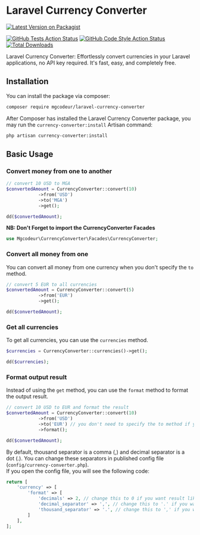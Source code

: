 # Laravel Currency Converter

[![Latest Version on Packagist](https://img.shields.io/packagist/v/mgcodeur/laravel-currency-converter.svg?style=flat-square)](https://packagist.org/packages/mgcodeur/laravel-currency-converter)


[![GitHub Tests Action Status](https://img.shields.io/github/actions/workflow/status/mgcodeur/laravel-currency-converter/run-tests.yml?branch=main&label=tests&style=flat-square)](https://github.com/mgcodeur/laravel-currency-converter/?query=workflow%3Arun-tests+branch%3Amain)
[![GitHub Code Style Action Status](https://img.shields.io/github/actions/workflow/status/mgcodeur/laravel-currency-converter/fix-php-code-style-issues.yml?branch=main&label=code%20style&style=flat-square)](https://github.com/mgcodeur/laravel-currency-converter/actions?query=workflow%3A"Fix+PHP+code+style+issues"+branch%3Amain)
[![Total Downloads](https://img.shields.io/packagist/dt/mgcodeur/laravel-currency-converter.svg?style=flat-square)](https://packagist.org/packages/mgcodeur/laravel-currency-converter)

Laravel Currency Converter: Effortlessly convert currencies in your Laravel applications, no API key required. It's fast, easy, and completely free.

## Installation

You can install the package via composer:

```bash
composer require mgcodeur/laravel-currency-converter
```

After Composer has installed the Laravel Currency Converter package, you may run the `currency-converter:install` Artisan command:

```bash
php artisan currency-converter:install
```
## Basic Usage

### Convert money from one to another

```php
// convert 10 USD to MGA
$convertedAmount = CurrencyConverter::convert(10)
            ->from('USD')
            ->to('MGA')
            ->get();

dd($convertedAmount);
```
**NB: Don't Forget to import the CurrencyConverter Facades**

```php
use Mgcodeur\CurrencyConverter\Facades\CurrencyConverter;
```

### Convert all money from one

You can convert all money from one currency when you don't specify the `to` method.

```php
// convert 5 EUR to all currencies
$convertedAmount = CurrencyConverter::convert(5)
            ->from('EUR')
            ->get();

dd($convertedAmount);
```

### Get all currencies

To get all currencies, you can use the `currencies` method.

```php
$currencies = CurrencyConverter::currencies()->get();

dd($currencies);
```

### Format output result

Instead of using the `get` method, you can use the `format` method to format the output result.

```php
// convert 10 USD to EUR and format the result
$convertedAmount = CurrencyConverter::convert(10)
            ->from('USD')
            ->to('EUR') // you don't need to specify the to method if you want to convert all currencies
            ->format();

dd($convertedAmount);
```

By default, thousand separator is a comma (,) and decimal separator is a dot (.). You can change these separators in published config file (`config/currency-converter.php`).
<br/>
If you open the config file, you will see the following code:

```php
return [
    'currency' => [
        'format' => [
            'decimals' => 2, // change this to 0 if you want result like 1.000, or 3 if you want result like 1.000.000
            'decimal_separator' => ',', // change this to '.' if you want result like 1.000,00, or space if you want result like 1 000,00
            'thousand_separator' => '.', // change this to ',' if you want result like 1,000.00, or space if you want result like 1 000.00
        ]
    ],
];
```
